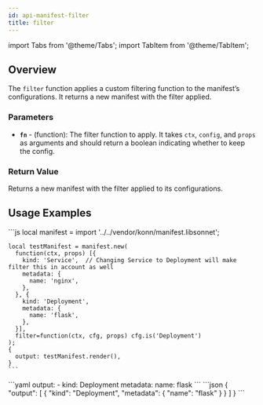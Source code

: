 ```yaml
---
id: api-manifest-filter
title: filter
---
```


import Tabs from '@theme/Tabs';
import TabItem from '@theme/TabItem';


## Overview
The `filter` function applies a custom filtering function to the manifest’s configurations. It returns a new manifest with the filter applied.

### Parameters
- **`fn`** -  (function): The filter function to apply. It takes `ctx`, `config`, and `props` as arguments and should return a boolean indicating whether to keep the config.

### Return Value
Returns a new manifest with the filter applied to its configurations.

## Usage Examples

<Tabs>
    <TabItem value="jsonnet" label="Jsonnet" default>
    ```js
    local manifest = import '../../vendor/konn/manifest.libsonnet';

    local testManifest = manifest.new(
      function(ctx, props) [{
        kind: 'Service',  // Changing Service to Deployment will make filter this in account as well
        metadata: {
          name: 'nginx',
        },
      }, {
        kind: 'Deployment',
        metadata: {
          name: 'flask',
        },
      }],
      filter=function(ctx, cfg, props) cfg.is('Deployment')
    );
    {
      output: testManifest.render(),
    }
    ```
  </TabItem>
  <TabItem value="yaml" label="YAML Output">
    ```yaml
    output:
      - kind: Deployment
        metadata:
          name: flask
    ```
  </TabItem>
  <TabItem value="json" label="JSON Output">
    ```json
    {
       "output": [
          {
             "kind": "Deployment",
             "metadata": {
                "name": "flask"
             }
          }
       ]
    }
    ```  
    </TabItem>
</Tabs>